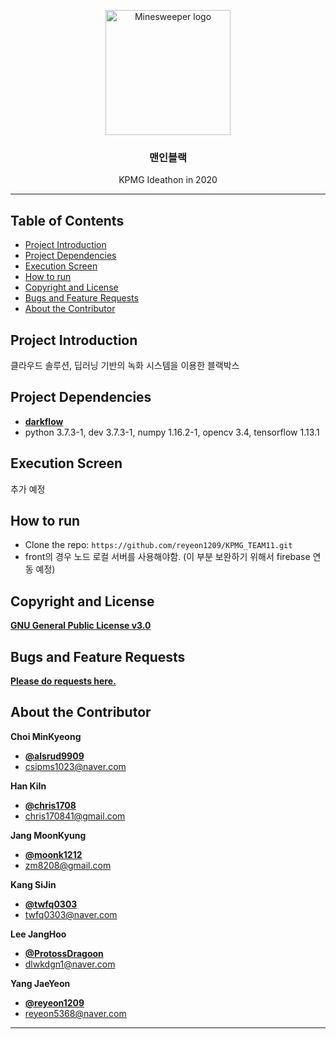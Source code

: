 <p align="center">
  <a href="https://github.com/reyeon1209/KPMG_TEAM11/">
    <img src="https://user-images.githubusercontent.com/46713032/74825594-8ceab280-534d-11ea-8495-87a486e4f224.png" alt="Minesweeper logo" width="200" height="200">
  </a>
</p>

<h3 align="center">맨인블랙</h3>

<p align="center">
  KPMG Ideathon in 2020
</p>
   
    
* * *


## Table of Contents

- [Project Introduction](#Project-Introduction)
- [Project Dependencies](#Project-Dependencies)
- [Execution Screen](#Execution-Screen)
- [How to run](#How-to-run)
- [Copyright and License](#Copyright-and-License)
- [Bugs and Feature Requests](#Bugs-and-Feature-Requests)
- [About the Contributor](#About-the-Contributor)

   
## Project Introduction

클라우드 솔루션, 딥러닝 기반의 녹화 시스템을 이용한 블랙박스


## Project Dependencies

- [**darkflow**](https://github.com/thtrieu/darkflow/)    
- python 3.7.3-1, dev 3.7.3-1, numpy 1.16.2-1, opencv 3.4, tensorflow 1.13.1

   
## Execution Screen

추가 예정


## How to run

- Clone the repo: `https://github.com/reyeon1209/KPMG_TEAM11.git`
- front의 경우 노드 로컬 서버를 사용해야함. (이 부분 보완하기 위해서 firebase 연동 예정)


## Copyright and License

[**GNU General Public License v3.0**](https://github.com/reyeon1209/KPMG_TEAM11/blob/master/LICENSE)


## Bugs and Feature Requests

[**Please do requests here.**](https://github.com/reyeon1209/KPMG_TEAM11/issues)
   
   
## About the Contributor

**Choi MinKyeong**
- [**@alsrud9909**](https://github.com/alsrud9909)   
- <csipms1023@naver.com>  

**Han KiIn**
- [**@chris1708**](https://github.com/chris1708)   
- <chris170841@gmail.com>

**Jang MoonKyung**
- [**@moonk1212**](https://github.com/moonk1212)   
- <zm8208@gmail.com> 

**Kang SiJin**
- [**@twfq0303**](https://github.com/twfq0303)   
- <twfq0303@naver.com>

**Lee JangHoo**
- [**@ProtossDragoon**](https://github.com/ProtossDragoon)   
- <dlwkdgn1@naver.com>

**Yang JaeYeon**
- [**@reyeon1209**](https://github.com/reyeon1209)   
- <reyeon5368@naver.com>   
    

* * *

